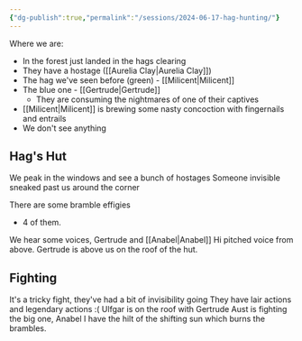 ```yaml
---
{"dg-publish":true,"permalink":"/sessions/2024-06-17-hag-hunting/"}
---
```


Where we are:
- In the forest just landed in the hags clearing
- They have a hostage ([[Aurelia Clay\|Aurelia Clay]])
- The hag we've seen before (green) - [[Milicent\|Milicent]]
- The blue one - [[Gertrude\|Gertrude]]
	- They are consuming the nightmares of one of their captives
- [[Milicent\|Milicent]] is brewing some nasty concoction with fingernails and entrails
- We don't see anything
## Hag's Hut
We peak in the windows and see a bunch of hostages
Someone invisible sneaked past us around the corner

There are some bramble effigies
- 4 of them.

We hear some voices, Gertrude and [[Anabel\|Anabel]]
	Hi pitched voice from above. Gertrude is above us on the roof of the hut.

## Fighting
It's a tricky fight, they've had a bit of invisibility going
They have lair actions and legendary actions :(
Ulfgar is on the roof with Gertrude
Aust is fighting the big one, Anabel
I have the hilt of the shifting sun which burns the brambles.